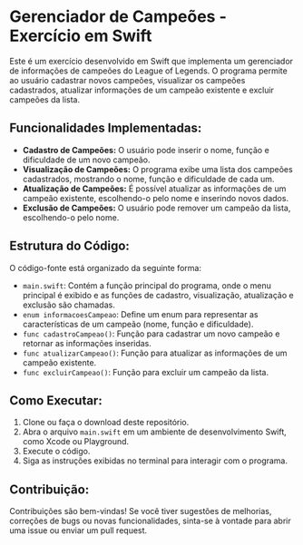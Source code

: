 # Gerenciador de Campeões - Exercício em Swift

Este é um exercício desenvolvido em Swift que implementa um gerenciador de informações de campeões do League of Legends. O programa permite ao usuário cadastrar novos campeões, visualizar os campeões cadastrados, atualizar informações de um campeão existente e excluir campeões da lista.

## Funcionalidades Implementadas:

- **Cadastro de Campeões:** O usuário pode inserir o nome, função e dificuldade de um novo campeão.
- **Visualização de Campeões:** O programa exibe uma lista dos campeões cadastrados, mostrando o nome, função e dificuldade de cada um.
- **Atualização de Campeões:** É possível atualizar as informações de um campeão existente, escolhendo-o pelo nome e inserindo novos dados.
- **Exclusão de Campeões:** O usuário pode remover um campeão da lista, escolhendo-o pelo nome.

## Estrutura do Código:

O código-fonte está organizado da seguinte forma:

- `main.swift`: Contém a função principal do programa, onde o menu principal é exibido e as funções de cadastro, visualização, atualização e exclusão são chamadas.
- `enum informacoesCampeao`: Define um enum para representar as características de um campeão (nome, função e dificuldade).
- `func cadastroCampeao()`: Função para cadastrar um novo campeão e retornar as informações inseridas.
- `func atualizarCampeao()`: Função para atualizar as informações de um campeão existente.
- `func excluirCampeao()`: Função para excluir um campeão da lista.


## Como Executar:

1. Clone ou faça o download deste repositório.
2. Abra o arquivo `main.swift` em um ambiente de desenvolvimento Swift, como Xcode ou Playground.
3. Execute o código.
4. Siga as instruções exibidas no terminal para interagir com o programa.

## Contribuição:

Contribuições são bem-vindas! Se você tiver sugestões de melhorias, correções de bugs ou novas funcionalidades, sinta-se à vontade para abrir uma issue ou enviar um pull request.
